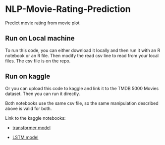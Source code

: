 # NLP-Movie-Rating-Prediction
Predict movie rating from movie plot

## Run on Local machine

To run this code, you can either download it locally and then run it with an R notebook or an R file.
Then modify the read csv line to read from your local files. The csv file is on the repo.

## Run on kaggle

Or you can upload this code to kaggle and link it to the TMDB 5000 Movies dataset.
Then you can run it directly.

Both notebooks use the same csv file, so the same manipulation described above is valid for both.

Link to the kaggle notebooks:

* [transformer model](https://www.kaggle.com/ghaliela/transformer-model-to-predict-movie-rating)

* [LSTM  model](https://www.kaggle.com/ghaliela/lstm-model-for-predict-rating)

